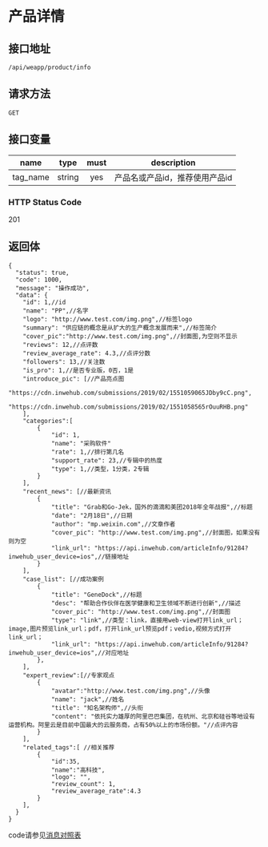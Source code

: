 # 产品详情

## 接口地址

`/api/weapp/product/info`

## 请求方法

```GET ```

## 接口变量

| name     | type     | must     | description |
|----------|:--------:|:--------:|:--------:|
| tag_name  | string   | yes      | 产品名或产品id，推荐使用产品id  |

### HTTP Status Code

201

## 返回体

```json5
{
  "status": true,
  "code": 1000,
  "message": "操作成功",
  "data": {
    "id": 1,//id
    "name": "PP",//名字
    "logo": "http://www.test.com/img.png",//标签logo
    "summary": "供应链的概念是从扩大的生产概念发展而来",//标签简介
    "cover_pic":"http://www.test.com/img.png",//封面图,为空则不显示
    "reviews": 12,//点评数
    "review_average_rate": 4.3,//点评分数
    "followers": 13,//关注数
    "is_pro": 1,//是否专业版，0否，1是
    "introduce_pic": [//产品亮点图
        "https://cdn.inwehub.com/submissions/2019/02/1551059065JDby9cC.png",
        "https://cdn.inwehub.com/submissions/2019/02/1551058565rOuuRHB.png"
    ],
    "categories":[
        {
            "id": 1,
            "name": "采购软件"
            "rate": 1,//排行第几名
            "support_rate": 23,//专辑中的热度
            "type": 1,//类型，1分类，2专辑
        }
    ],
    "recent_news": [//最新资讯
        {
            "title": "Grab和Go-Jek，国外的滴滴和美团2018年全年战报",//标题
            "date": "2月18日",//日期
            "author": "mp.weixin.com",//文章作者
            "cover_pic": "http://www.test.com/img.png",//封面图，如果没有则为空
            "link_url": "https://api.inwehub.com/articleInfo/91284?inwehub_user_device=ios",//链接地址
        }
    ],
    "case_list": [//成功案例
        {
            "title": "GeneDock",//标题
            "desc": "帮助合作伙伴在医学健康和卫生领域不断进行创新",//描述
            "cover_pic": "http://www.test.com/img.png",//封面图
            "type": "link",//类型：link，直接用web-view打开link_url；image,图片预览link_url；pdf，打开link_url预览pdf；vedio,视频方式打开link_url；
            "link_url": "https://api.inwehub.com/articleInfo/91284?inwehub_user_device=ios",//对应地址
        },
    ],
    "expert_review":[//专家观点
        {
            "avatar":"http://www.test.com/img.png",//头像
            "name": "jack",//姓名
            "title": "知名架构师",//头衔
            "content": "依托实力雄厚的阿里巴巴集团，在杭州、北京和硅谷等地设有运营机构。阿里云是目前中国最大的云服务商，占有50%以上的市场份额。"//点评内容
        }
    ],
    "related_tags":[ //相关推荐
        {
            "id":35,
            "name":"高科技",
            "logo": "",
            "review_count": 1,
            "review_average_rate":4.3
        }
    ],
  }
}
``` 

code请参见[消息对照表](消息对照表.md)

